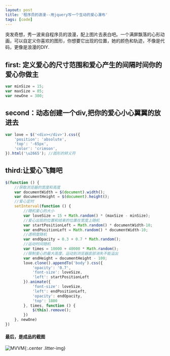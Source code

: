 ```yaml
---
layout: post
title: '程序员的浪漫--用jquery写一个生动的爱心瀑布'
tags: [code]
---
```



突发奇想，秀一波来自程序员的浪漫，配上图片去表白吧。一个满屏飘落的心形动画，可以自定义你喜欢的图形，你想要它出现的位置，她的颜色和轨迹，不像是代码，更像是浪漫的DIY.
## first: 定义爱心的尺寸范围和爱心产生的间隔时间你的爱心你做主
```js
var minSize = 15;
var maxSize = 85;
var newOne = 300;
```
## second：动态创建一个div,把你的爱心小心翼翼的放进去
```js
var love = $('<div></div>').css({
    'position': 'absolute',
    'top': '-65px',
    'color': 'crimson',
}).html('\u2665'); //图形的转义符
```
## third:让爱心飞舞吧
```js
$(function () {
    //获取浏览器的宽度和高度
    var documentWidth = $(document).width();
    var documentHeight = $(document).height();
    //爱心定时
    setInterval(function () {
        //随机爱心的大小
        var loveSize = 15 + Math.random() * (maxSize - minSize);
        //爱心出现的位置和结束的位置在宽度上随机
        var startPositionLeft = Math.random() * documentWidth-10;
        var endPositionLeft = Math.random() * documentWidth-10;
        //透明度随机
        var endOpacity = 0.3 + 0.7 * Math.random();
        //运动时间随机
        var times = 10000 + 40000 * Math.random();
        //限制爱心的最大高度，运动到浏览器底部消失不能溢出
        var endHeight = documentHeight - 100;
        love.clone().appendTo('body').css({
            'opacity': '0.7',
            'font-size': loveSize,
            'left': startPositionLeft
        }).animate({
            'font-size': loveSize,
            'left': endPositionLeft,
            'opacity': endOpacity,
            'top': 1800
        }, times, function () {
            $(this).remove();
        })
    }, newOne)
})
```
#### 最后，是成品的截图
![MVVM]({{site.img_url}}/love.png){:.center .litter-img}